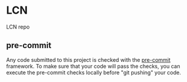 # LCN

LCN repo

## pre-commit

Any code submitted to this project is checked with the
[pre-commit](https://pre-commit.com/) framework. To make sure that your code
will pass the checks, you can execute the pre-commit checks locally before "git
pushing" your code.
